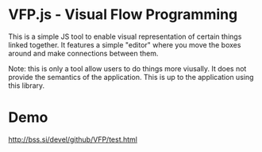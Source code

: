 VFP.js - Visual Flow Programming
================================

This is a simple JS tool to enable visual representation of certain things linked together. It features a simple "editor" where you move the boxes around and make connections between them. 

Note: this is only a tool allow users to do things more viusally. It does not provide the semantics of the application. This is up to the application using this library.


Demo
====

http://bss.si/devel/github/VFP/test.html


